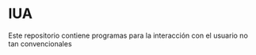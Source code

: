 # IUA
 Este repositorio contiene programas para la interacción con el usuario no tan convencionales
